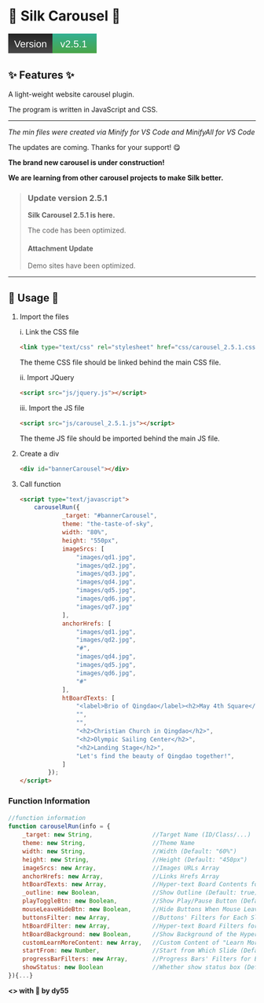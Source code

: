 # 🎀 Silk Carousel 🎀

![Version_2.5.1](.github/info/version.svg)

## ✨ Features ✨

A light-weight website carousel plugin.

The program is written in JavaScript and CSS.

***

*The min files were created via Minify for VS Code and MinifyAll for VS Code*

The updates are coming. Thanks for your support! 😋

**The brand new carousel is under construction!**

**We are learning from other carousel projects to make Silk better.**

> ### Update version 2.5.1
>
> **Silk Carousel 2.5.1 is here.**
>
> The code has been optimized.
>
> #### Attachment Update
>
> Demo sites have been optimized.

***

## 🎯 Usage 🎯

1. Import the files

	i. Link the CSS file
		
	```HTML
	<link type="text/css" rel="stylesheet" href="css/carousel_2.5.1.css" />
	```
	The theme CSS file should be linked behind the main CSS file.

	ii. Import JQuery

	```HTML
	<script src="js/jquery.js"></script>
	```

	iii. Import the JS file

	```HTML
	<script src="js/carousel_2.5.1.js"></script>
	```
	The theme JS file should be imported behind the main JS file.

2. Create a div

	```HTML
	<div id="bannerCarousel"></div>
	```

3. Call function
	

	```HTML
	<script type="text/javascript">
	    carouselRun({
	            _target: "#bannerCarousel",
	            theme: "the-taste-of-sky",
	            width: "80%",
	            height: "550px",
	            imageSrcs: [
	            	"images/qd1.jpg",
	            	"images/qd2.jpg",
	            	"images/qd3.jpg",
	            	"images/qd4.jpg",
	            	"images/qd5.jpg",
	            	"images/qd6.jpg",
	            	"images/qd7.jpg"
	            ],
	            anchorHrefs: [
	            	"images/qd1.jpg",
	            	"images/qd2.jpg",
	            	"#",
	            	"images/qd4.jpg",
	            	"images/qd5.jpg",
	            	"images/qd6.jpg",
	            	"#"
	            ],
	            htBoardTexts: [
	            	"<label>Brio of Qingdao</label><h2>May 4th Square</h2>",
	            	"",
	            	"",
	            	"<h2>Christian Church in Qingdao</h2>",
	            	"<h2>Olympic Sailing Center</h2>",
	            	"<h2>Landing Stage</h2>",
	            	"Let's find the beauty of Qingdao together!",
	            ]
	        });
	</script>
	```
				
### Function Information

```JavaScript
//function information
function carouselRun(info = {
    _target: new String,                 //Target Name (ID/Class/...)
    theme: new String,                   //Theme Name
    width: new String,                   //Width (Default: "60%")
    height: new String,                  //Height (Default: "450px")
    imageSrcs: new Array,                //Images URLs Array
    anchorHrefs: new Array,              //Links Hrefs Array
    htBoardTexts: new Array,             //Hyper-text Board Contents for Each Slide
    _outline: new Boolean,               //Show Outline (Default: true)
    playToggleBtn: new Boolean,          //Show Play/Pause Button (Default: true)
    mouseLeaveHideBtn: new Boolean,      //Hide Buttons When Mouse Leaves (Default: true)
    buttonsFilter: new Array,            //Buttons' Filters for Each Slide
    htBoardFilter: new Array,            //Hyper-text Board Filters for Each Slide
    htBoardBackground: new Boolean,      //Show Background of the Hyper-text Board (Default: true)
    customLearnMoreContent: new Array,   //Custom Content of "Learn More" Button for Each Slide
    startFrom: new Number,               //Start from Which Slide (Default: 1)
    progressBarFilters: new Array,       //Progress Bars' Filters for Each Slide
    showStatus: new Boolean              //Whether show status box (Default: true)
}){...}

```

**<> with 💖 by dy55**
